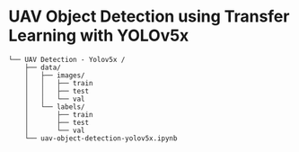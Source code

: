 # UAV Object Detection using Transfer Learning with YOLOv5x 
```
└── UAV Detection - Yolov5x /
    ├── data/
    │   ├── images/
    │   │   ├── train
    │   │   ├── test
    │   │   └── val
    │   └── labels/
    │       ├── train
    │       ├── test
    │       └── val   
    └── uav-object-detection-yolov5x.ipynb
```
